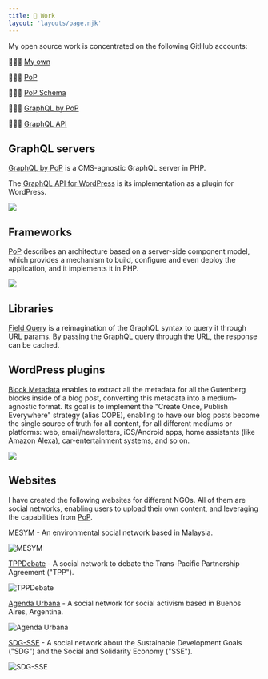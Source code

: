 ```yaml
---
title: 💼 Work
layout: 'layouts/page.njk'
---
```


My open source work is concentrated on the following GitHub accounts:

🙋🏻‍♂️ [My own](https://github.com/leoloso)

🙋🏻‍♂️ [PoP](https://github.com/getpop)

🙋🏻‍♂️ [PoP Schema](https://github.com/PoPSchema)

🙋🏻‍♂️ [GraphQL by PoP](https://github.com/GraphQLByPoP)

🙋🏻‍♂️ [GraphQL API](https://github.com/GraphQLAPI)

## GraphQL servers

[GraphQL by PoP](https://graphql-by-pop.com) is a CMS-agnostic GraphQL server in PHP. 

The [GraphQL API for WordPress](https://github.com/GraphQLAPI/graphql-api-for-wp) is its implementation as a plugin for WordPress.

<a href="https://graphql-by-pop.com" title="GraphQL by PoP logo"><img src="/images/graphql-by-pop-logo.jpg" style="max-width: 250px;"></a>

## Frameworks

[PoP](https://github.com/leoloso/PoP) describes an architecture based on a server-side component model, which provides a mechanism to build, configure and even deploy the application, and it implements it in PHP.

<a href="https://github.com/leoloso/PoP" title="PoP logo"><img src="/images/pop-logo-horizontal-whitebg.png"></a>

## Libraries

<!-- [GraphQL API](https://github.com/getpop/api-graphql) is an implementation of GraphQL, using components. It is based on PoP's component-based architecture, making the application become a GraphQL server. -->

[Field Query](https://github.com/getpop/field-query) is a reimagination of the GraphQL syntax to query it through URL params. By passing the GraphQL query through the URL, the response can be cached.

<!-- ![GraphQL logo](/images/graphql-logo.png) -->

## WordPress plugins

[Block Metadata](https://wordpress.org/plugins/block-metadata/) enables to extract all the metadata for all the Gutenberg blocks inside of a blog post, converting this metadata into a medium-agnostic format. Its goal is to implement the "Create Once, Publish Everywhere" strategy (alias COPE), enabling to have our blog posts become the single source of truth for all content, for all different mediums or platforms: web, email/newsletters, iOS/Android apps, home assistants (like Amazon Alexa), car-entertainment systems, and so on.

<a href="https://wordpress.org/plugins/block-metadata/" title="Block Metadata"><img src="/images/block-metadata-banner.jpg"></a>

## Websites

I have created the following websites for different NGOs. All of them are social networks, enabling users to upload their own content, and leveraging the capabilities from [PoP](https://github.com/leoloso/PoP).

[MESYM](https://www.mesym.com) - An environmental social network based in Malaysia.

![MESYM](/images/mesym-1200.jpg "MESYM")

[TPPDebate](https://my.tppdebate.org) - A social network to debate the Trans-Pacific Partnership Agreement ("TPP").

![TPPDebate](/images/tppdebate-1200.jpg "TPPDebate")

[Agenda Urbana](https://agendaurbana.org) - A social network for social activism based in Buenos Aires, Argentina.

![Agenda Urbana](/images/agendaurbana-1200.jpg "Agenda Urbana")

[SDG-SSE](https://sdg-sse.org) - A social network about the Sustainable Development Goals ("SDG") and the Social and Solidarity Economy ("SSE").

![SDG-SSE](/images/sdg-sse-1200.jpg "SDG-SSE")

<!-- ## Ventures

I am on my way to become an entrepreneur, through the following ventures (which I'm still working on):

[Verticals](https://verticals.io) - a Platform as a Service (PaaS) solution to provide decentralized vertical portals, composed by niche websites (which are autonomous, living under their own URL), to anyone. It's a B2B, providing the infrastructure, software and tools for entrepreneurs to launch their own businesses, to own and monetize their own vertical portals. -->

<!-- ![Verticals](/images/verticals-1200.jpg "Verticals") -->

<!-- [SukiPoP](https://sukipop.com) - An implementation of a social network from Verticals. This website demonstrates how a community can own its own social network. -->

<!-- ![SukiPoP](/images/sukipop-1200.jpg "SukiPoP") -->
